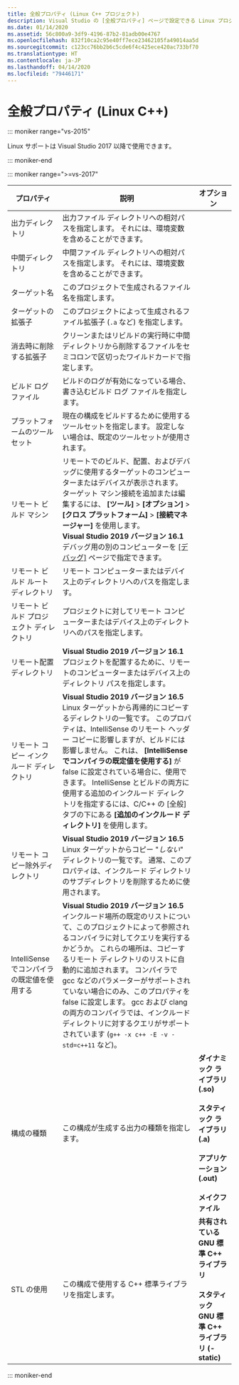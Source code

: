 ```yaml
---
title: 全般プロパティ (Linux C++ プロジェクト)
description: Visual Studio の [全般プロパティ] ページで設定できる Linux プロジェクト プロパティについて説明します。
ms.date: 01/14/2020
ms.assetid: 56c800a9-3df9-4196-87b2-81adb00e4767
ms.openlocfilehash: 832f10ca2c95e40ff7ece23462105fa49014aa5d
ms.sourcegitcommit: c123cc76bb2b6c5cde6f4c425ece420ac733bf70
ms.translationtype: HT
ms.contentlocale: ja-JP
ms.lasthandoff: 04/14/2020
ms.locfileid: "79446171"
---
```

# <a name="general-properties-linux-c"></a>全般プロパティ (Linux C++)

::: moniker range="vs-2015"

Linux サポートは Visual Studio 2017 以降で使用できます。

::: moniker-end

::: moniker range=">=vs-2017"

| プロパティ | 説明 | オプション |
|--|--|--|
| 出力ディレクトリ | 出力ファイル ディレクトリへの相対パスを指定します。 それには、環境変数を含めることができます。 |
| 中間ディレクトリ | 中間ファイル ディレクトリへの相対パスを指定します。 それには、環境変数を含めることができます。 |
| ターゲット名 | このプロジェクトで生成されるファイル名を指定します。 |
| ターゲットの拡張子 | このプロジェクトによって生成されるファイル拡張子 (`.a` など) を指定します。 |
| 消去時に削除する拡張子 | クリーンまたはリビルドの実行時に中間ディレクトリから削除するファイルをセミコロンで区切ったワイルドカードで指定します。 |
| ビルド ログ ファイル | ビルドのログが有効になっている場合、書き込むビルド ログ ファイルを指定します。 |
| プラットフォームのツールセット | 現在の構成をビルドするために使用するツールセットを指定します。 設定しない場合は、既定のツールセットが使用されます。 |
| リモート ビルド マシン | リモートでのビルド、配置、およびデバッグに使用するターゲットのコンピューターまたはデバイスが表示されます。 ターゲット マシン接続を追加または編集するには、 **[ツール]**  >  **[オプション]**  >  **[クロス プラットフォーム]**  >  **[接続マネージャー]** を使用します。<br /> **Visual Studio 2019 バージョン 16.1** デバッグ用の別のコンピューターを [[デバッグ]](debugging-linux.md) ページで指定できます。 |
| リモート ビルド ルート ディレクトリ | リモート コンピューターまたはデバイス上のディレクトリへのパスを指定します。 |
| リモート ビルド プロジェクト ディレクトリ | プロジェクトに対してリモート コンピューターまたはデバイス上のディレクトリへのパスを指定します。 |
| リモート配置ディレクトリ | **Visual Studio 2019 バージョン 16.1** プロジェクトを配置するために、リモートのコンピューターまたはデバイス上のディレクトリ パスを指定します。 |
| リモート コピー インクルード ディレクトリ | **Visual Studio 2019 バージョン 16.5** Linux ターゲットから再帰的にコピーするディレクトリの一覧です。 このプロパティは、IntelliSense のリモート ヘッダー コピーに影響しますが、ビルドには影響しません。 これは、 **[IntelliSense でコンパイラの既定値を使用する]** が false に設定されている場合に、使用できます。 IntelliSense とビルドの両方に使用する追加のインクルード ディレクトリを指定するには、C/C++ の [全般] タブの下にある **[追加のインクルード ディレクトリ]** を使用します。 |
| リモート コピー除外ディレクトリ | **Visual Studio 2019 バージョン 16.5** Linux ターゲットからコピー "*しない*" ディレクトリの一覧です。 通常、このプロパティは、インクルード ディレクトリのサブディレクトリを削除するために使用されます。 |
| IntelliSense でコンパイラの既定値を使用する | **Visual Studio 2019 バージョン 16.5** インクルード場所の既定のリストについて、このプロジェクトによって参照されるコンパイラに対してクエリを実行するかどうか。 これらの場所は、コピーするリモート ディレクトリのリストに自動的に追加されます。 コンパイラで gcc などのパラメーターがサポートされていない場合にのみ、このプロパティを false に設定します。 gcc および clang の両方のコンパイラでは、インクルード ディレクトリに対するクエリがサポートされています (`g++ -x c++ -E -v -std=c++11` など)。 |
| 構成の種類 | この構成が生成する出力の種類を指定します。 | **ダイナミック ライブラリ (.so)**<br/><br/>**スタティック ライブラリ (.a)**<br/><br/>**アプリケーション (.out)**<br/><br/>**メイクファイル** |
| STL の使用 | この構成で使用する C++ 標準ライブラリを指定します。 | **共有されている GNU 標準 C++ ライブラリ**<br/><br/>**スタティック GNU 標準 C++ ライブラリ (-static)** |

::: moniker-end
